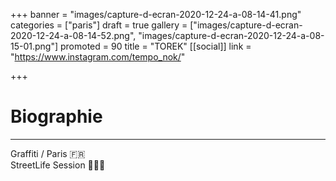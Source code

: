 +++
banner = "images/capture-d-ecran-2020-12-24-a-08-14-41.png"
categories = ["paris"]
draft = true
gallery = ["images/capture-d-ecran-2020-12-24-a-08-14-52.png", "images/capture-d-ecran-2020-12-24-a-08-15-01.png"]
promoted = 90
title = "TOREK"
[[social]]
link = "https://www.instagram.com/tempo_nok/"

+++
# Biographie

***

Graffiti / Paris 🇫🇷  
StreetLife Session 🙈🏃‍♂️